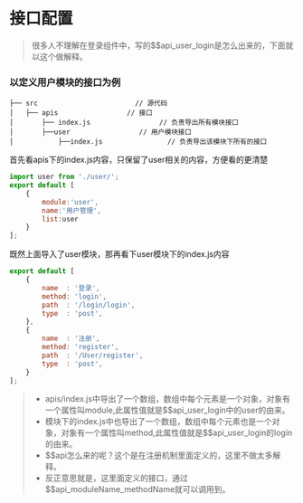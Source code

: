 # 接口配置
> 很多人不理解在登录组件中，写的$$api_user_login是怎么出来的，下面就以这个做解释。

### 以定义用户模块的接口为例
```shell
├── src                        // 源代码
│   ├── apis                 // 接口
│       ├── index.js                 // 负责导出所有模块接口
│       ├──user                 // 用户模块接口
│           ├──index.js                // 负责导出该模块下所有的接口
```
首先看apis下的index.js内容，只保留了user相关的内容，方便看的更清楚
```js
import user from './user/';
export default [
    {
        module:'user',
        name:'用户管理',
        list:user
    }
];
```
既然上面导入了user模块，那再看下user模块下的index.js内容
```js
export default [
    {
        name  : '登录',
        method: 'login',
        path  : '/login/login',
        type  : 'post',
    },
    {
        name  : '注册',
        method: 'register',
        path  : '/User/register',
        type  : 'post',
    }
];
```
> - apis/index.js中导出了一个数组，数组中每个元素是一个对象，对象有一个属性叫module,此属性值就是$$api_user_login中的user的由来。
> - 模块下的index.js中也导出了一个数组，数组中每个元素也是一个对象，对象有一个属性叫method,此属性值就是$$api_user_login的login的由来。
> - $$api怎么来的呢？这个是在注册机制里面定义的，这里不做太多解释。
> - 反正意思就是，这里面定义的接口，通过$$api_moduleName_methodName就可以调用到。